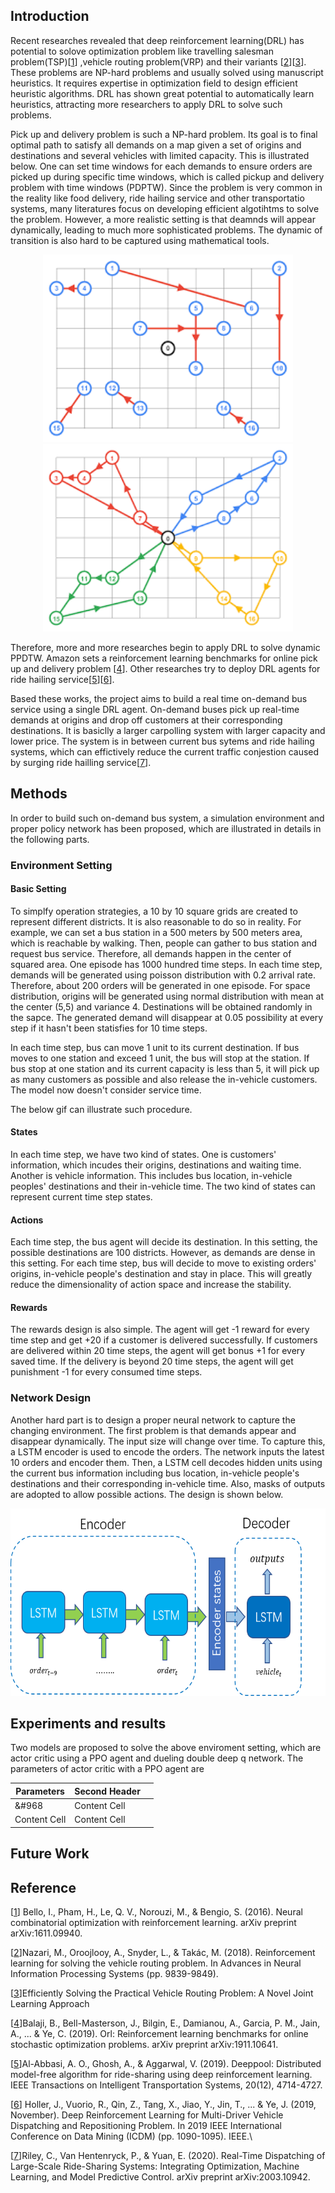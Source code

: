 ## Introduction
Recent researches revealed that deep reinforcement learning(DRL) has potential to solove optimization problem like travelling salesman problem(TSP)\[[1](https://arxiv.org/pdf/1611.09940.pdf)\] ,vehicle routing problem(VRP) and their variants \[[2](https://papers.nips.cc/paper/8190-reinforcement-learning-for-solving-the-vehicle-routing-problem.pdf)\]\[[3](https://dl.acm.org/doi/pdf/10.1145/3394486.3403356)\]. These problems are NP-hard problems and usually solved using manuscript heuristics. It requires expertise in optimization field to design efficient heuristic algorithms. DRL has shown great potential to automatically learn heuristics, attracting more researchers to apply DRL to solve such problems.

Pick up and delivery problem is such a NP-hard problem. Its goal is to final optimal path to satisfy all demands on a map given a set of origins and destinations and several vehicles with limited capacity. This is illustrated below. One can set time windows for each demands to ensure orders are picked up during specific time windows, which is called pickup and delivery problem with time windows (PDPTW). Since the problem is very common in the reality like food delivery, ride hailing service and other transportatio systems, many literatures focus on developing efficient algotihtms to solve the problem. However, a more realistic setting is that deamnds will appear dynamically, leading to much more sophisticated problems. The dynamic of transition is also hard to be captured using mathematical tools.
<p align="center">
  <img width="400" height="300" src="Img/Require.png">
  <img width="400" height="300" src="Img/Result.png">
</p>

Therefore, more and more researches begin to apply DRL to solve dynamic PPDTW. Amazon sets a reinforcement learning benchmarks for online pick up and delivery problem \[[4](https://arxiv.org/pdf/1911.10641.pdf)\]. Other researches try to deploy DRL agents for ride hailing service\[[5](https://arxiv.org/pdf/1903.03882.pdf)\]\[[6](https://arxiv.org/abs/1911.11260)\]. 

Based these works, the project aims to build a real time on-demand bus service using a single DRL agent. On-demand buses pick up real-time demands at origins and drop off customers at their corresponding destinations. It is basiclly a larger carpolling system with larger capacity and lower price. The system is in between current bus sytems and ride hailing systems, which can effictively reduce the current traffic conjestion caused by surging ride hailling service\[[7](https://arxiv.org/pdf/2003.10942)\]. 

## Methods
In order to build such on-demand bus system, a simulation environment and proper policy network has been proposed, which are illustrated in details in the following parts.

### Environment Setting

#### Basic Setting
To simplfy operation strategies, a 10 by 10 square grids are created to represent different districts. It is also reasonable to do so in reality. For example, we can set a bus station in a 500 meters by 500 meters area, which is reachable by walking. Then, people can gather to bus station and request bus service. Therefore, all demands happen in the center of squared area. One episode has 1000 hundred time steps. In each time step, demands will be generated using poisson distribution with 0.2 arrival rate. Therefore, about 200 orders will be generated in one episode. For space distribution, origins will be generated using normal distribution with mean at the center (5,5) and variance 4. Destinations will be obtained randomly in the sapce. The generated demand will disappear at 0.05 possibility at every step if it hasn't been statisfies for 10 time steps.

In each time step, bus can move 1 unit to its current destination. If bus moves to one station and exceed 1 unit, the bus will stop at the station. If bus stop at one station and its current capacity is less than 5, it will pick up as many customers as possible and also release the in-vehicle customers. The model now doesn't consider service time. 

The below gif can illustrate such procedure.

#### States
In each time step, we have two kind of states. One is customers' information, which incudes their origins, destinations and waiting time. Another is vehicle information. This includes bus location, in-vehicle peoples' destinations and their in-vehicle time. The two kind of states can represent current time step states.

#### Actions
Each time step, the bus agent will decide its destination. In this setting, the possible destinations are 100 districts. However, as demands are dense in this setting. For each time step, bus will decide to move to existing orders' origins, in-vehicle people's destination and stay in place. This will greatly reduce the dimensionality of action space and increase the stability.   

#### Rewards
The rewards design is also simple. The agent will get -1 reward for every time step and get +20 if a customer is delivered successfully. If customers are delivered within 20 time steps, the agent will get bonus +1 for every saved time. If the delivery is beyond 20 time steps, the agent will get punishment -1 for every consumed time steps.

### Network Design 
Another hard part is to design a proper neural network to capture the changing environment. The first problem is that demands appear and disappear dynamically. The input size will change over time. To capture this, a LSTM encoder is used to encode the orders. The network inputs the latest 10 orders and encoder them. Then, a LSTM cell decodes hidden units using the current bus information including bus location, in-vehicle people's destinations and their corresponding in-vehicle time. Also, masks of outputs are adopted to allow possible actions. The design is shown below.

<p align="center">
  <img width="600" height="300" src="Img/Lstm.png">
</p>

## Experiments and results
Two models are proposed to solve the above enviroment setting, which are actor critic using a PPO agent and dueling double deep q network. The parameters of actor critic with a PPO agent are 

| Parameters    | Second Header ||
| ------------- | ----------------- |--------|
| &#968 | Content Cell  |
| Content Cell  | Content Cell  |
## Future Work



## Reference
\[[1](https://arxiv.org/pdf/1611.09940.pdf)\] Bello, I., Pham, H., Le, Q. V., Norouzi, M., & Bengio, S. (2016). Neural combinatorial optimization with reinforcement learning. arXiv preprint arXiv:1611.09940.

\[[2](https://papers.nips.cc/paper/8190-reinforcement-learning-for-solving-the-vehicle-routing-problem.pdf)\]Nazari, M., Oroojlooy, A., Snyder, L., & Takác, M. (2018). Reinforcement learning for solving the vehicle routing problem. In Advances in Neural Information Processing Systems (pp. 9839-9849).

\[[3](https://dl.acm.org/doi/pdf/10.1145/3394486.3403356)\]Efficiently Solving the Practical Vehicle Routing Problem: A Novel Joint Learning Approach

\[[4](https://arxiv.org/pdf/1911.10641.pdf)\]Balaji, B., Bell-Masterson, J., Bilgin, E., Damianou, A., Garcia, P. M., Jain, A., ... & Ye, C. (2019). Orl: Reinforcement learning benchmarks for online stochastic optimization problems. arXiv preprint arXiv:1911.10641.

\[[5](https://arxiv.org/pdf/1903.03882.pdf)\]Al-Abbasi, A. O., Ghosh, A., & Aggarwal, V. (2019). Deeppool: Distributed model-free algorithm for ride-sharing using deep reinforcement learning. IEEE Transactions on Intelligent Transportation Systems, 20(12), 4714-4727.

\[[6](https://arxiv.org/abs/1911.11260)\] Holler, J., Vuorio, R., Qin, Z., Tang, X., Jiao, Y., Jin, T., ... & Ye, J. (2019, November). Deep Reinforcement Learning for Multi-Driver Vehicle Dispatching and Repositioning Problem. In 2019 IEEE International Conference on Data Mining (ICDM) (pp. 1090-1095). IEEE.\

\[[7](https://arxiv.org/pdf/2003.10942)\]Riley, C., Van Hentenryck, P., & Yuan, E. (2020). Real-Time Dispatching of Large-Scale Ride-Sharing Systems: Integrating Optimization, Machine Learning, and Model Predictive Control. arXiv preprint arXiv:2003.10942.
